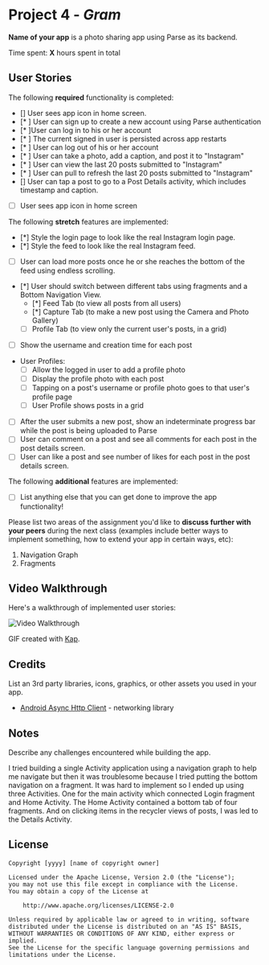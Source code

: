 # Project 4 - *Gram*

**Name of your app** is a photo sharing app using Parse as its backend.

Time spent: **X** hours spent in total

## User Stories

The following **required** functionality is completed:

- [] User sees app icon in home screen.
- [* ] User can sign up to create a new account using Parse authentication
- [* ]User can log in to his or her account
- [* ] The current signed in user is persisted across app restarts
- [* ] User can log out of his or her account
- [* ] User can take a photo, add a caption, and post it to "Instagram"
- [* ] User can view the last 20 posts submitted to "Instagram"
- [* ] User can pull to refresh the last 20 posts submitted to "Instagram"
- [] User can tap a post to go to a Post Details activity, which includes timestamp and caption.
- [ ] User sees app icon in home screen

The following **stretch** features are implemented:

- [*] Style the login page to look like the real Instagram login page.
- [*] Style the feed to look like the real Instagram feed.
- [ ] User can load more posts once he or she reaches the bottom of the feed using endless scrolling.
- [*] User should switch between different tabs using fragments and a Bottom Navigation View.
  - [*] Feed Tab (to view all posts from all users)
  - [*] Capture Tab (to make a new post using the Camera and Photo Gallery)
  - [ ] Profile Tab (to view only the current user's posts, in a grid)
- [ ] Show the username and creation time for each post
- User Profiles:
  - [ ] Allow the logged in user to add a profile photo
  - [ ] Display the profile photo with each post
  - [ ] Tapping on a post's username or profile photo goes to that user's profile page
  - [ ] User Profile shows posts in a grid
- [ ] After the user submits a new post, show an indeterminate progress bar while the post is being uploaded to Parse
- [ ] User can comment on a post and see all comments for each post in the post details screen.
- [ ] User can like a post and see number of likes for each post in the post details screen.

The following **additional** features are implemented:

- [ ] List anything else that you can get done to improve the app functionality!

Please list two areas of the assignment you'd like to **discuss further with your peers** during the next class (examples include better ways to implement something, how to extend your app in certain ways, etc):

1. Navigation Graph
2. Fragments

## Video Walkthrough

Here's a walkthrough of implemented user stories:

<img src='walkthrough.gif' title='Video Walkthrough' width='' alt='Video Walkthrough' />

GIF created with [Kap](https://getkap.co/).

## Credits

List an 3rd party libraries, icons, graphics, or other assets you used in your app.

- [Android Async Http Client](http://loopj.com/android-async-http/) - networking library


## Notes

Describe any challenges encountered while building the app.

I tried building a single Activity application using a navigation graph to help me navigate but then it was troublesome because I tried putting the bottom navigation on a fragment. It was hard to implement so I ended up using three Activities. One for the main activity which connected Login fragment and Home Activity. The Home Activity contained a bottom tab of four fragments. And on clicking items in the recycler views of posts, I was led to the Details Activity.

## License

    Copyright [yyyy] [name of copyright owner]

    Licensed under the Apache License, Version 2.0 (the "License");
    you may not use this file except in compliance with the License.
    You may obtain a copy of the License at

        http://www.apache.org/licenses/LICENSE-2.0

    Unless required by applicable law or agreed to in writing, software
    distributed under the License is distributed on an "AS IS" BASIS,
    WITHOUT WARRANTIES OR CONDITIONS OF ANY KIND, either express or implied.
    See the License for the specific language governing permissions and
    limitations under the License.
